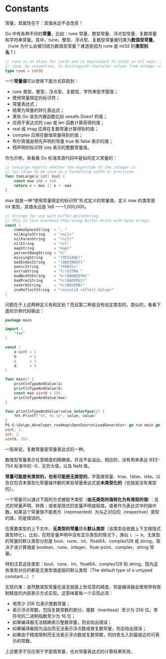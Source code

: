 # Constants

常量，其属性在于：其值永远不会改变！

Go 中有各种不同的**常量**，比如：rune 常量、整型常量、浮点型常量、复数常量和字符串常量。其中，rune、整型、浮点型、复数型常量被归类为**数值型常量**。（rune 为什么会被归结为数值型常量？难道是因为 rune 是 int32 的**类型别名**？）

~~~go
// rune is an alias for int32 and is equivalent to int32 in all ways. It is
// used, by convention, to distinguish character values from integer values.
type rune = int32
~~~

一个**常量值**可以使用下面方式获取到：

* rune 类型、整型、浮点型、复数型、字符串型字面值；
* 使用常量限定的标识符；
* 常量表达式；
* 结果为常量的转化表达式；
* 某些 Go 语言内置函数比如 unsafe.Sizeof 的值；
* 应用于表达式的 cap 或 len 函数计算获得的值；
* real 或 imag 应用在复数常量计算得到的值；
* complex 应用在数值常量得到的值；
* 布尔真值由预先声明的常量 true 和 false 表示的值；
* 预声明的标识符 iota 表示的整数常量值。

作为示例，来看看 Go 标准库源代码中是如何定义常量的：

~~~go
// tooLarge reports whether the magnitude of the integer is
// too large to be used as a formatting width or precision.
func tooLarge(x int) bool {
	const max int = 1e6
	return x > max || x < -max
}
~~~

max 就是一种“使用常量限定的标识符”形式定义的常量值，定义 max 的类型是 int 类型，其值永远是 1e6 ——1,000,000。

~~~go
// Strings for use with buffer.WriteString.
// This is less overhead than using buffer.Write with byte arrays.
const (
	commaSpaceString  = ", "
	nilAngleString    = "<nil>"
	nilParenString    = "(nil)"
	nilString         = "nil"
	mapString         = "map["
	percentBangString = "%!"
	missingString     = "(MISSING)"
	badIndexString    = "(BADINDEX)"
	panicString       = "(PANIC="
	extraString       = "%!(EXTRA "
	badWidthString    = "%!(BADWIDTH)"
	badPrecString     = "%!(BADPREC)"
	noVerbString      = "%!(NOVERB)"
	invReflectString  = "<invalid reflect.Value>"
)
~~~

问题在于上述两种定义有和区别？而且第二种是没有给定类型的。类似的，看看下面的示例代码输出：

~~~go
package main

import (
	"fmt"
)

const (
	a uint = 1
	b      = 2
	c      = 3
	d      = 4
)

func main() {
	printlnTypeAndValue(a)
	printlnTypeAndValue(b)
	const max uint8 = 255
	printlnTypeAndValue(max)
}

func printlnTypeAndValue(value interface{}) {
	fmt.Printf("%T, %v.\n", value, value)
}
PS G:\Go\go_developer_roadmap\OpenSource\LoadGenerator> go run main.go
uint, 1.
int, 2.
uint8, 255.
~~~





一般来说，复数常量是常量表达式的一种。

数值型常量表示任意精度的精确值，并且不会溢出。相应的，没有用来表达 IEEE-754 标准中的  -0、无穷大值，以及 NaN 值。





**常量可能是有类型的，也有可能是无类型的**。字面值常量、true、false、iota，以及仅包含未类型化常量操作数的某些常量表达式是**未类型化的**（也就是没有类型的）。

一个常量可以通过下面的方式被赋予类型（**由无类型的值转化为有类型的值**）：显式的常量声明、转换；或者是隐式的变量声明或赋值，或者作为表达式中的操作数。如果这个常量值不能表示（represented）为与之对应的（respective）类型的值，则是错误的。

在需要类型的上下文中，**无类型的常量**具有**默认类型**（该类型会依据上下文做隐式类型转化）。比如，在短变量声明中没有显示类型的情况下，类似 `i := 0`。无类型的常量的默认类型分别是 bool、rune、int、float64、complex128 或 string，取决于该计算值是 boolean、rune、integer、float-point、complex、string 常量。

特别注意这些类型：bool、rune、int、float64、conplex128 和 string。因为这些类型对应的都是无类型值底层的默认类型（The default type of a untyped  constant...）！

实现约束：虽然数值型常量在语言层面上有任意的精度，但是编译器会使用带有限制精度的内部表示方式实现。这意味着每一个实现必须：

* 用至少 256 位表示整数常量；
* 表示浮点常数，包括复数常数的部分，尾数（mantissa）至少为 256 位，带符号的二进制指数至少为 16 位；
* 如果编译器无法精确表示整数常量，则会给出错误；
* 如果编译器因为溢出而无法表示浮点数或者复数常量，则会给出错误；
* 如果由于精度限制而无法表示浮点数或复数常数，则四舍五入到最接近的可表示的常数。

上述要求不仅应用于字面值常量，也对常量表达式的计算结果有效。

